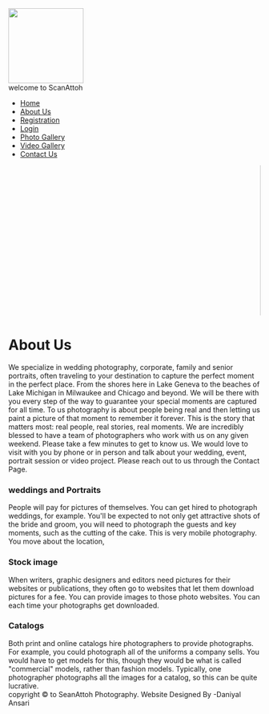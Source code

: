 <html>

<head>
<title>About Us</title>
<link href="stylee.css" rel="stylesheet"/>



</head>
<body>
<div id="outerbox">
<div id="headerbox">
<div id="logobox">
<img src="potography.jpeg" style="height:150;width:150";/>
</div>
<div id="titlebox">
welcome to ScanAttoh
    

</div>
</div>
<div id="menubox">
<ul id="menu">
<li><a href="home.html">Home</a></li>
<li><a href="aboutus.html">About Us</a></li>
<li><a href="registration.html">Registration</a></li>
<li><a href="login.html">Login</a></li>
<li><a href="photogallery.html">Photo Gallery</a></li>
<li><a href="videogallery.html">Video Gallery</a></li>
<li><a href="contactus.html">Contact Us</a></li>
</ul>
</div>

<div id="sliderbox">
<marquee>
<img src="photo1.jpeg" style="height:300px"/>
<img src="photo4.jpeg" style="height:300px"/>
<img src="photo3.jpeg" style="height:300px"/>
<img src="photo5.jpeg" style="height:300px"/>

</marquee>
</div>
<div id="mainbox">
<h1 id="formheading">About Us</h1>
<div id="tt">
    We specialize in wedding photography, corporate, family and senior portraits, often traveling to your destination to capture the perfect moment in the perfect place. From the shores here in Lake Geneva to the beaches of Lake Michigan in Milwaukee and Chicago and beyond. We will be there with you every step of the way to guarantee your special moments are captured for all time.
    To us photography is about people being real and then letting us paint a picture of that moment to remember it forever. This is the story that matters most: real people, real stories, real moments.
    We are incredibly blessed to have a team of photographers who work with us on any given weekend. Please take a few minutes to get to know us.
    We would love to visit with you by phone or in person and talk about your wedding, event, portrait session or video project. Please reach out to us through the Contact Page.
    <h3>weddings and Portraits</h3>
    People will pay for pictures of themselves. You can get hired to photograph weddings, 
    for example. You'll be expected to not only get attractive shots of the bride and groom, 
    you will need to photograph the guests and key moments, such as the cutting of the cake.
    This is very mobile photography. You move about the location,
    <h3>Stock image</h3>
    When writers, graphic designers and editors need pictures for their websites or publications, 
    they often go to websites that let them download pictures for a fee.
    You can provide images to those photo websites. You can  each time your photographs get downloaded. 
    <h3>Catalogs</h3>
    Both print and online catalogs hire photographers to provide photographs. For example,
    you could photograph all of the uniforms a company sells. You would have to get models for this,
    though they would be what is called "commercial" models, rather than fashion models. Typically, 
    one photographer photographs all the images for a catalog, so this can be quite lucrative.

</div>


</div>
<div id="footerbox">
    copyright &copy; to SeanAttoh Photography. Website Designed By -Daniyal Ansari

  </div>
</div>

</body>
</html>
